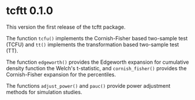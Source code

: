 # tcftt 0.1.0

This version the first release of the tcftt package. 

The function `tcfu()` implements the Cornish-Fisher based two-sample test (TCFU) and `tt()` implements the transformation based two-sample test (TT). 

The function `edgeworth()` provides the Edgeworth expansion for cumulative density function the Welch's t-statistic, and `cornish_fisher()` provides the Cornish-Fisher expansion for the percentiles.  

The functions `adjust_power()` and `pauc()` provide power adjustment methods for simulation studies.
